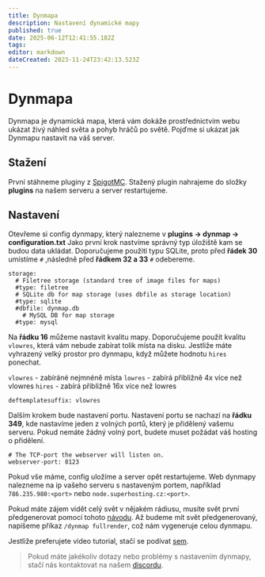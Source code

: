 ```yaml
---
title: Dynmapa
description: Nastavení dynamické mapy
published: true
date: 2025-06-12T12:41:55.182Z
tags: 
editor: markdown
dateCreated: 2023-11-24T23:42:13.523Z
---
```


# Dynmapa
Dynmapa je dynamická mapa, která vám dokáže prostřednictvím webu ukázat živý náhled světa a pohyb hráčů po světě. Pojďme si ukázat jak Dynmapu nastavit na váš server.


## Stažení
První stáhneme pluginy z [SpigotMC](https://www.spigotmc.org/resources/dynmap%C2%AE.274/).
Stažený plugin nahrajeme do složky **plugins** na našem serveru a server restartujeme.

## Nastavení
Otevřeme si config dynmapy, který nalezneme v **plugins -> dynmap -> configuration.txt**
Jako první krok nastvíme správný typ úložiště kam se budou data ukládat. Doporučujeme použití typu SQLite, proto před **řádek 30** umístíme `#` ,následně před **řádkem 32 a 33** `#` odebereme.

```
storage:
  # Filetree storage (standard tree of image files for maps)
  #type: filetree
  # SQLite db for map storage (uses dbfile as storage location)
  #type: sqlite
  #dbfile: dynmap.db
	# MySQL DB for map storage 
  #type: mysql
```

Na **řádku 16** můžeme nastavit kvalitu mapy. Doporučujeme použít kvalitu `vlowres`, která vám nebude zabírat tolik místa na disku. Jestliže máte vyhrazený velký prostor pro dynmapu, když můžete hodnotu `hires` ponechat.

`vlowres` - zabíráné nejmnéně místa
`lowres` - zabírá přibližně 4x více než vlowres
`hires` - zabírá přibližně 16x více než lowres

```
deftemplatesuffix: vlowres
```

Dalším krokem bude nastavení portu. Nastavení portu se nachazí na **řádku 349**, kde nastavíme jeden z volných portů, který je přidělený vašemu serveru. Pokud nemáte žádný volný port, budete muset požádat váš hosting o přidělení.

```
# The TCP-port the webserver will listen on.
webserver-port: 8123
```

Pokud vše máme, config uložíme a server opět restartujeme. Web dynmapy nalezneme na ip vašeho serveru s nastaveným portem, například `786.235.980:<port>` nebo `node.superhosting.cz:<port>`.

Pokud máte zájem vidět celý svět v nějakém rádiusu, musíte svět první předgenerovat pomocí tohoto [návodu](/cs/predgenerace-sveta). Až budeme mít svět předgenerovaný, napíšeme příkaz `/dynmap fullrender`, což nám vygeneruje celou dynmapu.

Jestliže preferujete video tutorial, stačí se podívat [sem](https://youtu.be/so-kKy1pI-Q).

> Pokud máte jakékoliv dotazy nebo problémy s nastavením dynmapy, stačí nás kontaktovat na našem [discordu](https://discord.mcnavody.eu/).



